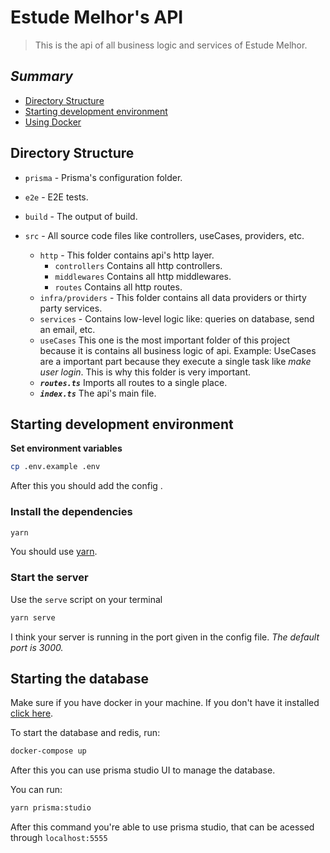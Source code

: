 # **Estude Melhor's API**

> This is the api of all business logic and services of Estude Melhor.

## **_Summary_**

- [Directory Structure](#directory-structure)
- [Starting development environment](#starting-development-environment)
- [Using Docker](#using-docker)

## **Directory Structure**

- `prisma` - Prisma's configuration folder.
- `e2e` - E2E tests.
- `build` - The output of build.
- `src` - All source code files like controllers, useCases, providers, etc.

  - `http` - This folder contains api's http layer.
    - `controllers` Contains all http controllers.
    - `middlewares` Contains all http middlewares.
    - `routes` Contains all http routes.
  - `infra/providers` - This folder contains all data providers or thirty party services.
  - `services` - Contains low-level logic like: queries on database, send an email, etc.
  - `useCases` This one is the most important folder of this project because it is contains all business logic of api. Example: UseCases are a important part because they execute a single task like _make user login_. This is why this folder is very important.
  - **_`routes.ts`_** Imports all routes to a single place.
  - **_`index.ts`_** The api's main file.

## **Starting development environment**

**Set environment variables**

```sh
cp .env.example .env
```

After this you should add the config .

### **Install the dependencies**

```sh
yarn
```

You should use [yarn](https://yarnpkg.com/).

### **Start the server**

Use the `serve` script on your terminal

```sh
yarn serve
```

I think your server is running in the port given in the config file. *The default port is 3000.*

## **Starting the database**

Make sure if you have docker in your machine. If you don't have it installed [click here](https://docker.com).

To start the database and redis, run:

```sh
docker-compose up
```

After this you can use prisma studio UI to manage the database.

You can run:

```bash
yarn prisma:studio
```

After this command you're able to use prisma studio, that can be acessed through ``localhost:5555``
